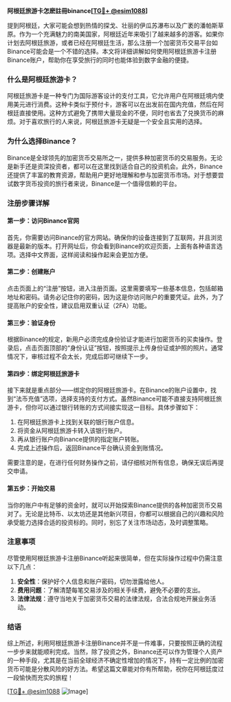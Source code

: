 **阿根廷旅游卡怎麽註冊binance[[TG💪+ @esim1088](https://t.me/s/esim1088)]**

提到阿根廷，大家可能会想到热情的探戈、壮丽的伊瓜苏瀑布以及广袤的潘帕斯草原。作为一个充满魅力的南美国家，阿根廷近年来吸引了越来越多的游客。如果你计划去阿根廷旅游，或者已经在阿根廷生活，那么注册一个加密货币交易平台如Binance可能会是一个不错的选择。本文将详细讲解如何使用阿根廷旅游卡注册Binance账户，帮助你在享受旅行的同时也能体验到数字金融的便捷。

### 什么是阿根廷旅游卡？

阿根廷旅游卡是一种专门为国际游客设计的支付工具，它允许用户在阿根廷境内使用美元进行消费。这种卡类似于预付卡，游客可以在出发前在国内充值，然后在阿根廷直接使用。这种方式避免了携带大量现金的不便，同时也省去了兑换货币的麻烦。对于喜欢旅行的人来说，阿根廷旅游卡无疑是一个安全且实用的选择。

### 为什么选择Binance？

Binance是全球领先的加密货币交易所之一，提供多种加密货币的交易服务。无论是新手还是资深投资者，都可以在这里找到适合自己的投资机会。此外，Binance还提供了丰富的教育资源，帮助用户更好地理解和参与加密货币市场。对于想要尝试数字货币投资的旅行者来说，Binance是一个值得信赖的平台。

### 注册步骤详解

#### 第一步：访问Binance官网

首先，你需要访问Binance的官方网站。确保你的设备连接到了互联网，并且浏览器是最新的版本。打开网址后，你会看到Binance的欢迎页面，上面有各种语言选项。选择中文界面，这样阅读和操作起来会更加方便。

#### 第二步：创建账户

点击页面上的“注册”按钮，进入注册页面。这里需要填写一些基本信息，包括邮箱地址和密码。请务必记住你的密码，因为这是你访问账户的重要凭证。此外，为了提高账户的安全性，建议启用双重认证（2FA）功能。

#### 第三步：验证身份

根据Binance的规定，新用户必须完成身份验证才能进行加密货币的买卖操作。登录后，点击页面顶部的“身份认证”按钮，按照提示上传身份证或护照的照片。通常情况下，审核过程不会太长，完成后即可继续下一步。

#### 第四步：绑定阿根廷旅游卡

接下来就是重点部分——绑定你的阿根廷旅游卡。在Binance的账户设置中，找到“法币充值”选项，选择支持的支付方式。虽然Binance可能不直接支持阿根廷旅游卡，但你可以通过银行转账的方式间接实现这一目标。具体步骤如下：

1. 在阿根廷旅游卡上找到关联的银行账户信息。
2. 将资金从阿根廷旅游卡转入该银行账户。
3. 再从银行账户向Binance提供的指定账户转账。
4. 完成上述操作后，返回Binance平台确认资金到账情况。

需要注意的是，在进行任何财务操作之前，请仔细核对所有信息，确保无误后再提交申请。

#### 第五步：开始交易

当你的账户中有足够的资金时，就可以开始探索Binance提供的各种加密货币交易对了。无论是比特币、以太坊还是其他新兴项目，你都可以根据自己的兴趣和风险承受能力选择合适的投资标的。同时，别忘了关注市场动态，及时调整策略。

### 注意事项

尽管使用阿根廷旅游卡注册Binance听起来很简单，但在实际操作过程中仍需注意以下几点：

1. **安全性**：保护好个人信息和账户密码，切勿泄露给他人。
2. **费用问题**：了解清楚每笔交易涉及的相关手续费，避免不必要的支出。
3. **法律法规**：遵守当地关于加密货币交易的法律法规，合法合规地开展业务活动。

### 结语

综上所述，利用阿根廷旅游卡注册Binance并不是一件难事，只要按照正确的流程一步步来就能顺利完成。当然，除了投资之外，Binance还可以作为管理个人资产的一种手段，尤其是在当前全球经济不确定性增加的情况下，持有一定比例的加密货币可能是分散风险的好方法。希望这篇文章能对你有所帮助，祝你在阿根廷度过一段愉快而充实的旅程！

[[TG💪+ @esim1088](https://t.me/s/esim1088) ![Image](https://i.postimg.cc/4NQfJmqS/Snipaste-2025-05-13-00-14-12.png)]